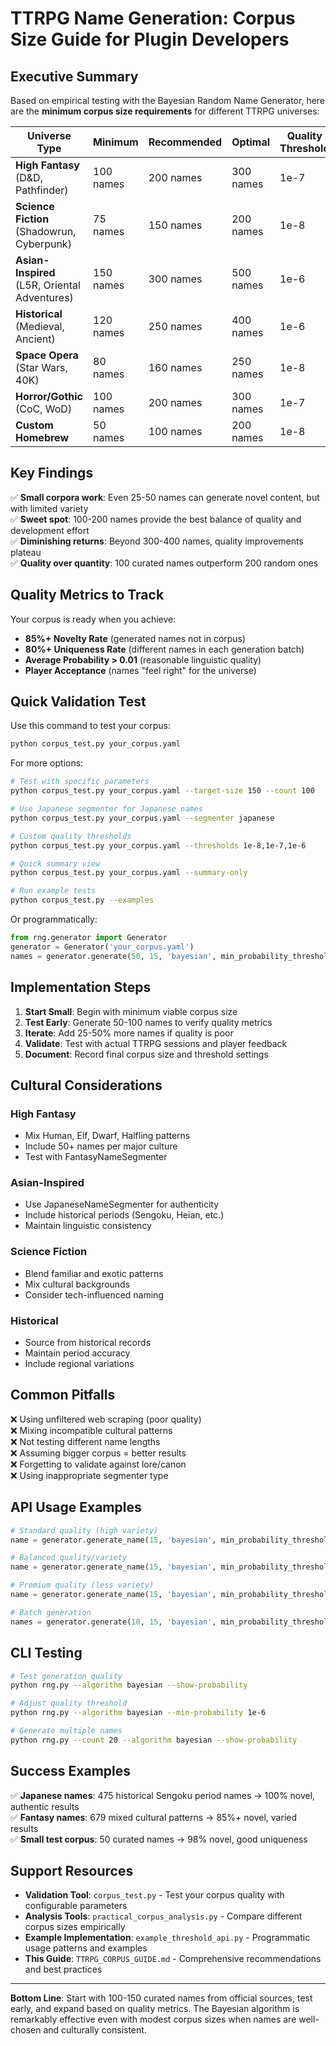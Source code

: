 # TTRPG Name Generation: Corpus Size Guide for Plugin Developers

## Executive Summary

Based on empirical testing with the Bayesian Random Name Generator, here are the **minimum corpus size requirements** for different TTRPG universes:

| Universe Type                                 | Minimum   | Recommended | Optimal   | Quality Threshold |
| --------------------------------------------- | --------- | ----------- | --------- | ----------------- |
| **High Fantasy** (D&D, Pathfinder)            | 100 names | 200 names   | 300 names | 1e-7              |
| **Science Fiction** (Shadowrun, Cyberpunk)    | 75 names  | 150 names   | 200 names | 1e-8              |
| **Asian-Inspired** (L5R, Oriental Adventures) | 150 names | 300 names   | 500 names | 1e-6              |
| **Historical** (Medieval, Ancient)            | 120 names | 250 names   | 400 names | 1e-6              |
| **Space Opera** (Star Wars, 40K)              | 80 names  | 160 names   | 250 names | 1e-8              |
| **Horror/Gothic** (CoC, WoD)                  | 100 names | 200 names   | 300 names | 1e-7              |
| **Custom Homebrew**                           | 50 names  | 100 names   | 200 names | 1e-8              |

## Key Findings

✅ **Small corpora work**: Even 25-50 names can generate novel content, but with limited variety  
✅ **Sweet spot**: 100-200 names provide the best balance of quality and development effort  
✅ **Diminishing returns**: Beyond 300-400 names, quality improvements plateau  
✅ **Quality over quantity**: 100 curated names outperform 200 random ones

## Quality Metrics to Track

Your corpus is ready when you achieve:

- **85%+ Novelty Rate** (generated names not in corpus)
- **80%+ Uniqueness Rate** (different names in each generation batch)
- **Average Probability > 0.01** (reasonable linguistic quality)
- **Player Acceptance** (names "feel right" for the universe)

## Quick Validation Test

Use this command to test your corpus:

```bash
python corpus_test.py your_corpus.yaml
```

For more options:

```bash
# Test with specific parameters
python corpus_test.py your_corpus.yaml --target-size 150 --count 100

# Use Japanese segmenter for Japanese names
python corpus_test.py your_corpus.yaml --segmenter japanese

# Custom quality thresholds
python corpus_test.py your_corpus.yaml --thresholds 1e-8,1e-7,1e-6

# Quick summary view
python corpus_test.py your_corpus.yaml --summary-only

# Run example tests
python corpus_test.py --examples
```

Or programmatically:

```python
from rng.generator import Generator
generator = Generator('your_corpus.yaml')
names = generator.generate(50, 15, 'bayesian', min_probability_threshold=1e-7)
```

## Implementation Steps

1. **Start Small**: Begin with minimum viable corpus size
2. **Test Early**: Generate 50-100 names to verify quality metrics
3. **Iterate**: Add 25-50% more names if quality is poor
4. **Validate**: Test with actual TTRPG sessions and player feedback
5. **Document**: Record final corpus size and threshold settings

## Cultural Considerations

### High Fantasy

- Mix Human, Elf, Dwarf, Halfling patterns
- Include 50+ names per major culture
- Test with FantasyNameSegmenter

### Asian-Inspired

- Use JapaneseNameSegmenter for authenticity
- Include historical periods (Sengoku, Heian, etc.)
- Maintain linguistic consistency

### Science Fiction

- Blend familiar and exotic patterns
- Mix cultural backgrounds
- Consider tech-influenced naming

### Historical

- Source from historical records
- Maintain period accuracy
- Include regional variations

## Common Pitfalls

❌ Using unfiltered web scraping (poor quality)  
❌ Mixing incompatible cultural patterns  
❌ Not testing different name lengths  
❌ Assuming bigger corpus = better results  
❌ Forgetting to validate against lore/canon  
❌ Using inappropriate segmenter type

## API Usage Examples

```python
# Standard quality (high variety)
name = generator.generate_name(15, 'bayesian', min_probability_threshold=1e-8)

# Balanced quality/variety
name = generator.generate_name(15, 'bayesian', min_probability_threshold=1e-7)

# Premium quality (less variety)
name = generator.generate_name(15, 'bayesian', min_probability_threshold=1e-6)

# Batch generation
names = generator.generate(10, 15, 'bayesian', min_probability_threshold=1e-7)
```

## CLI Testing

```bash
# Test generation quality
python rng.py --algorithm bayesian --show-probability

# Adjust quality threshold
python rng.py --algorithm bayesian --min-probability 1e-6

# Generate multiple names
python rng.py --count 20 --algorithm bayesian --show-probability
```

## Success Examples

✅ **Japanese names**: 475 historical Sengoku period names → 100% novel, authentic results  
✅ **Fantasy names**: 679 mixed cultural patterns → 85%+ novel, varied results  
✅ **Small test corpus**: 50 curated names → 98% novel, good uniqueness

## Support Resources

- **Validation Tool**: `corpus_test.py` - Test your corpus quality with configurable parameters
- **Analysis Tools**: `practical_corpus_analysis.py` - Compare different corpus sizes empirically
- **Example Implementation**: `example_threshold_api.py` - Programmatic usage patterns and examples
- **This Guide**: `TTRPG_CORPUS_GUIDE.md` - Comprehensive recommendations and best practices

---

**Bottom Line**: Start with 100-150 curated names from official sources, test early, and expand based on quality metrics. The Bayesian algorithm is remarkably effective even with modest corpus sizes when names are well-chosen and culturally consistent.
